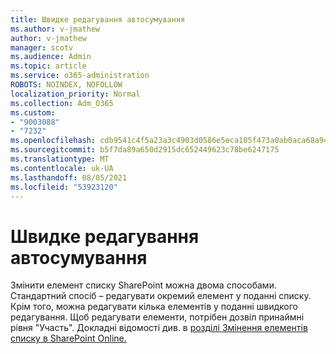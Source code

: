 ```yaml
---
title: Швидке редагування автосумування
ms.author: v-jmathew
author: v-jmathew
manager: scotv
ms.audience: Admin
ms.topic: article
ms.service: o365-administration
ROBOTS: NOINDEX, NOFOLLOW
localization_priority: Normal
ms.collection: Adm_O365
ms.custom:
- "9003088"
- "7232"
ms.openlocfilehash: cdb9541c4f5a23a3c4903d0586e5eca105f473a0ab0aca68a948fdcac2363edd
ms.sourcegitcommit: b5f7da89a650d2915dc652449623c78be6247175
ms.translationtype: MT
ms.contentlocale: uk-UA
ms.lasthandoff: 08/05/2021
ms.locfileid: "53923120"
---
```

# <a name="quick-edit-autosuggest"></a>Швидке редагування автосумування

Змінити елемент списку SharePoint можна двома способами. Стандартний спосіб – редагувати окремий елемент у поданні списку. Крім того, можна редагувати кілька елементів у поданні швидкого редагування. Щоб редагувати елементи, потрібен дозвіл принаймні рівня "Участь". Докладні відомості див. в [розділі Змінення елементів списку в SharePoint Online.](https://support.microsoft.com/office/dac1a1c3-a80b-4082-ba57-715cf613d0f7)
